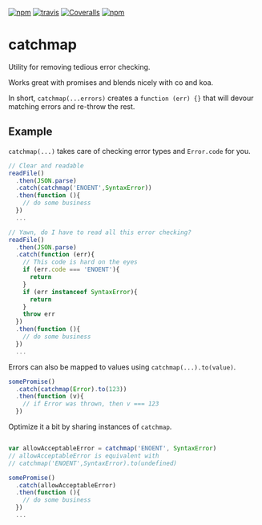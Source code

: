 [![npm][npm-image]][npm-url]
[![travis][travis-image]][travis-url]
[![Coveralls][cover-image]][cover-url]
[![npm][license-image]][license-url]

[travis-image]: https://img.shields.io/travis/jlarsson/catchmap.svg?style=flat
[travis-url]: https://travis-ci.org/jlarsson/catchmap
[npm-image]: https://img.shields.io/npm/v/catchmap.svg?style=flat
[npm-url]: https://npmjs.org/package/catchmap
[license-image]: https://img.shields.io/npm/l/catchmap.svg?style=flat
[license-url]: LICENSE
[cover-image]: https://img.shields.io/coveralls/jlarsson/catchmap.svg
[cover-url]: https://coveralls.io/r/jlarsson/catchmap

# catchmap

Utility for removing tedious error checking.

Works great with promises and blends nicely with co and koa.

In short, ```catchmap(...errors)``` creates a ```function (err) {}``` that will devour matching errors and re-throw the rest.

## Example

```catchmap(...)``` takes care of checking error types and ```Error.code``` for you.

```js
// Clear and readable
readFile()
  .then(JSON.parse)
  .catch(catchmap('ENOENT',SyntaxError))
  .then(function (){
    // do some business
  })
  ...
```

```js
// Yawn, do I have to read all this error checking?
readFile()
  .then(JSON.parse)
  .catch(function (err){
    // This code is hard on the eyes
    if (err.code === 'ENOENT'){
      return
    }
    if (err instanceof SyntaxError){
      return
    }
    throw err
  })
  .then(function (){
    // do some business
  })
  ...

```

Errors can also be mapped to values using ```catchmap(...).to(value)```.
```js
somePromise()
  .catch(catchmap(Error).to(123))
  .then(function (v){
    // if Error was thrown, then v === 123
  })

```


Optimize it a bit by sharing instances of ```catchmap```.

```js

var allowAcceptableError = catchmap('ENOENT', SyntaxError)
// allowAcceptableError is equivalent with
// catchmap('ENOENT',SyntaxError).to(undefined)

somePromise()
  .catch(allowAcceptableError)
  .then(function (){
    // do some business
  })
  ...
```
